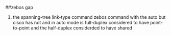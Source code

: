 ##zebos gap
1. the spanning-tree link-type command 
zebos command with the auto but cisco has not 
and in auto mode is full-duplex considered to have point-to-point and the half-duplex considerded to have shared


